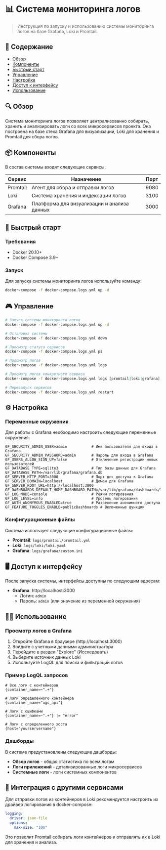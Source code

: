 # 📊 Система мониторинга логов

> Инструкция по запуску и использованию системы мониторинга логов на базе Grafana, Loki и Promtail.

## 📑 Содержание

- [Обзор](#-обзор)
- [Компоненты](#-компоненты)
- [Быстрый старт](#-быстрый-старт)
- [Управление](#-управление)
- [Настройка](#-настройка)
- [Доступ к интерфейсу](#-доступ-к-интерфейсу)
- [Использование](#-использование)

## 🔍 Обзор

Система мониторинга логов позволяет централизованно собирать, хранить и анализировать логи со всех микросервисов проекта. Она построена на базе стека Grafana для визуализации, Loki для хранения и Promtail для сбора логов.

## 📦 Компоненты

В состав системы входят следующие сервисы:

| Сервис   | Назначение                                  | Порт |
| -------- | ------------------------------------------- | ---- |
| Promtail | Агент для сбора и отправки логов            | 9080 |
| Loki     | Система хранения и индексации логов         | 3100 |
| Grafana  | Платформа для визуализации и анализа данных | 3000 |

## 🚀 Быстрый старт

### Требования

- Docker 20.10+
- Docker Compose 3.9+

### Запуск

Для запуска системы мониторинга логов используйте команду:

```bash
docker-compose -f docker-compose.logs.yml up -d
```

## 🎮 Управление

```bash
# Запуск системы мониторинга логов
docker-compose -f docker-compose.logs.yml up -d

# Остановка системы
docker-compose -f docker-compose.logs.yml down

# Просмотр статуса сервисов
docker-compose -f docker-compose.logs.yml ps

# Просмотр логов
docker-compose -f docker-compose.logs.yml logs

# Просмотр логов конкретного сервиса
docker-compose -f docker-compose.logs.yml logs [promtail|loki|grafana]

# Перезапуск сервисов
docker-compose -f docker-compose.logs.yml restart
```

## ⚙️ Настройка

### Переменные окружения

Для работы с Grafana необходимо настроить следующие переменные окружения:

```env
GF_SECURITY_ADMIN_USER=admin           # Имя пользователя для входа в Grafana
GF_SECURITY_ADMIN_PASSWORD=admin       # Пароль для входа в Grafana
GF_USERS_ALLOW_SIGN_UP=false           # Отключение регистрации новых пользователей
GF_DATABASE_TYPE=sqlite3               # Тип базы данных для Grafana
GF_DATABASE_PATH=/var/lib/grafana/grafana.db
GF_SERVER_HTTP_PORT=3000               # Порт для доступа к Grafana
GF_SERVER_DOMAIN=localhost             # Домен для Grafana
GF_SERVER_ROOT_URL=http://localhost:3000
GF_DASHBOARDS_DEFAULT_HOME_DASHBOARD_PATH=/var/lib/grafana/dashboards/logs.json
GF_LOG_MODE=console                    # Режим логирования
GF_LOG_LEVEL=info                      # Уровень логирования
GF_AUTH_ANONYMOUS_ENABLED=true         # Разрешение анонимного доступа
GF_FEATURE_TOGGLES_ENABLE=publicDashboards # Включенные функции
```

### Конфигурационные файлы

Система использует следующие конфигурационные файлы:

- **Promtail**: `logs/promtail/promtail.yml`
- **Loki**: `logs/loki/loki.yaml`
- **Grafana**: `logs/grafana/custom.ini`

## 🖥️ Доступ к интерфейсу

После запуска системы, интерфейсы доступны по следующим адресам:

- **Grafana**: http://localhost:3000
  - Логин: `admin`
  - Пароль: `admin` (или значение из переменной окружения)

## 👨‍💻 Использование

### Просмотр логов в Grafana

1. Откройте Grafana в браузере (http://localhost:3000)
2. Войдите с учетными данными администратора
3. Перейдите в раздел "Explore" (Исследовать)
4. Выберите источник данных Loki
5. Используйте LogQL для поиска и фильтрации логов

### Пример LogQL запросов

```
# Все логи с контейнеров
{container_name=~".+"}

# Логи определенного контейнера
{container_name="ugc_api"}

# Логи с ошибками
{container_name=~".+"} |= "error"

# Логи с определенного хоста
{host="yourservername"}
```

### Дашборды

В системе предустановлены следующие дашборды:

- **Обзор логов** - общая статистика по всем логам
- **Логи приложений** - детализированные логи микросервисов
- **Системные логи** - логи системных компонентов

## 🔗 Интеграция с другими сервисами

Для отправки логов из контейнеров в Loki рекомендуется настроить их драйвер логирования в docker-compose:

```yaml
logging:
  driver: json-file
  options:
    max-size: "10m"
```

Это позволит Promtail собирать логи контейнеров и отправлять их в Loki для хранения и анализа.
